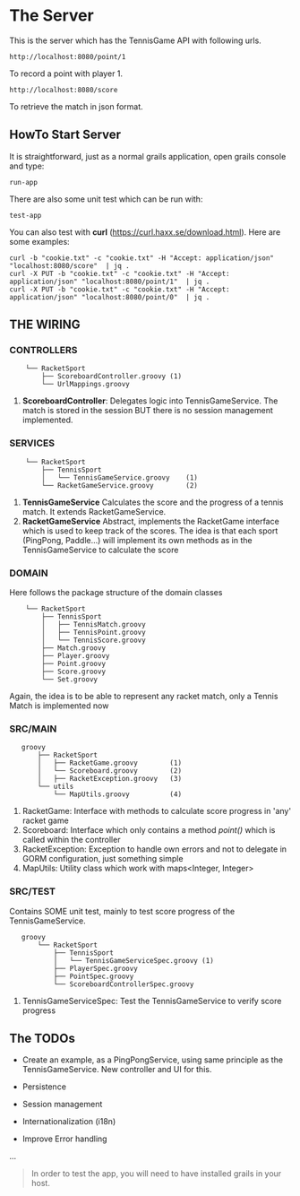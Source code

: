 # The Server

This is the server which has the TennisGame API with following urls.

    http://localhost:8080/point/1
    
To record a point with player 1.
    
    http://localhost:8080/score

To retrieve the match in json format.

## HowTo Start Server

It is straightforward, just as a normal grails application, open grails console and type:

    run-app
    
There are also some unit test which can be run with:

    test-app
    
You can also test with __curl__ (https://curl.haxx.se/download.html). Here are some examples:

    curl -b "cookie.txt" -c "cookie.txt" -H "Accept: application/json" "localhost:8080/score"  | jq .
    curl -X PUT -b "cookie.txt" -c "cookie.txt" -H "Accept: application/json" "localhost:8080/point/1"  | jq .
    curl -X PUT -b "cookie.txt" -c "cookie.txt" -H "Accept: application/json" "localhost:8080/point/0"  | jq .
    
## THE WIRING


###  CONTROLLERS

        └── RacketSport
            ├── ScoreboardController.groovy (1)
            └── UrlMappings.groovy 
            
1. **ScoreboardController**: Delegates logic into TennisGameService. The match is stored in the session BUT there is no session management implemented. 
    
###  SERVICES



        └── RacketSport
            ├── TennisSport
            │   └── TennisGameService.groovy    (1)
            └── RacketGameService.groovy        (2)


1.  **TennisGameService** Calculates the score and the progress of a tennis match. It extends RacketGameService.
1.  **RacketGameService** Abstract, implements the RacketGame interface which is used to keep track of the scores. The idea is that each sport (PingPong, Paddle...) will implement its own methods as in the TennisGameService to calculate the score


###  DOMAIN

Here follows the package structure of the domain classes


        └── RacketSport
            ├── TennisSport
            │   ├── TennisMatch.groovy
            │   ├── TennisPoint.groovy
            │   └── TennisScore.groovy
            ├── Match.groovy
            ├── Player.groovy
            ├── Point.groovy
            ├── Score.groovy
            └── Set.groovy
            
Again, the idea is to be able to represent any racket match, only a Tennis Match is implemented now
     
### SRC/MAIN
   
   
       groovy
           ├── RacketSport
           │   ├── RacketGame.groovy        (1)
           │   └── Scoreboard.groovy        (2)
           │   ├── RacketException.groovy   (3)
           └── utils
               └── MapUtils.groovy          (4)
        
1. RacketGame: Interface with methods to calculate score progress in 'any' racket game
1. Scoreboard: Interface which only contains a method _point()_ which is called within the controller
1. RacketException: Exception to handle own errors and not to delegate in GORM configuration, just something simple
1. MapUtils: Utility class which work with maps<Integer, Integer>
  
### SRC/TEST
Contains SOME unit test, mainly to test score progress of the TennisGameService. 
 
       groovy
           └── RacketSport
               ├── TennisSport
               │   └── TennisGameServiceSpec.groovy (1)
               ├── PlayerSpec.groovy
               ├── PointSpec.groovy
               └── ScoreboardControllerSpec.groovy
               
1. TennisGameServiceSpec: Test the TennisGameService to verify score progress
           
## The TODOs

* Create an example, as a  PingPongService, using same principle as the TennisGameService. New controller and UI for this.

* Persistence 

* Session management

* Internationalization (i18n) 

* Improve Error handling


...

<!--
    http-server -c-1 -o --cors
--->

> In order to test the app, you will need to have installed grails in your host. 

